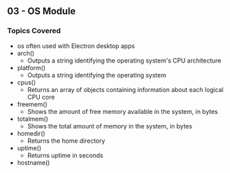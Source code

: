 ## 03 - OS Module

### Topics Covered

- os often used with Electron desktop apps
- arch()
  - Outputs a string identifying the operating system's CPU architecture
- platform()
  - Outputs a string identifying the operating system
- cpus()
  - Returns an array of objects containing information about each logical CPU core
- freemem()
  - Shows the amount of free memory available in the system, in bytes
- totalmem()
  - Shows the total amount of memory in the system, in bytes
- homedir()
  - Returns the home directory
- uptime()
  - Returns uptime in seconds
- hostname()